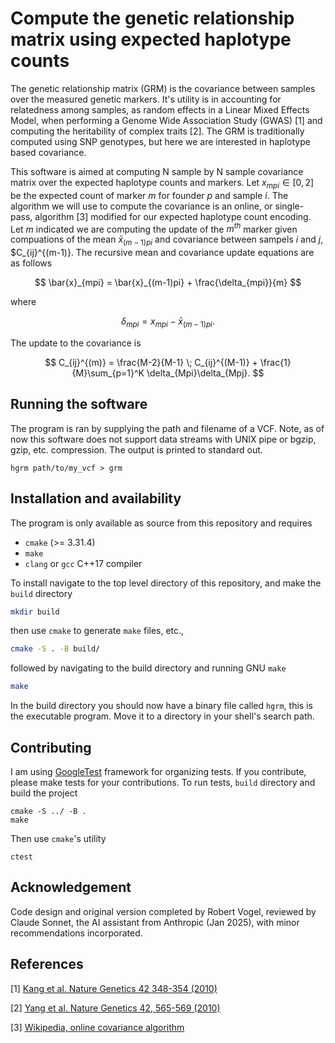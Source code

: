 # Compute the genetic relationship matrix using expected haplotype counts



The genetic relationship matrix (GRM) is the covariance between samples over
the measured genetic markers.  It's utility is in accounting for 
relatedness among samples, as random effects in a Linear Mixed Effects
Model, when performing a Genome Wide Association Study (GWAS) [1] and computing
the heritability of complex traits [2].  The GRM is traditionally computed using
SNP genotypes, but here we are interested in haplotype based covariance.

This software is aimed at computing N sample by N sample covariance 
matrix over the expected haplotype counts and markers.  Let
$x_{mpi}\in[0,2]$ be the expected count of marker $m$ for 
founder $p$ and sample $i$.  The algorithm we will use to compute the
covariance is an online, or single-pass,
algorithm [3] modified for our expected haplotype count encoding.  Let 
$m$ indicated we are computing the update of the $m^{th}$ marker given
compuations of the mean $\bar{x}_{(m-1)pi}$ and covariance between 
sampels $i$ and $j$, $C_{ij}^{(m-1)}.  The recursive mean and covariance update
equations are as follows

$$
\bar{x}_{mpi} = \bar{x}_{(m-1)pi} + \frac{\delta_{mpi}}{m}
$$

where

$$
\delta_{mpi} = x_{mpi} - \bar{x}_{(m-1)pi}.
$$

The update to the covariance is

$$
C_{ij}^{(m)} = \frac{M-2}{M-1} \; C_{ij}^{(M-1)} 
    + \frac{1}{M}\sum_{p=1}^K \delta_{Mpi}\delta_{Mpj}.
$$


## Running the software

The program is ran by supplying the path and filename of a VCF.  Note, as 
of now this software does not support data streams with UNIX pipe or
bgzip, gzip, etc. compression.  The output is printed to standard out.

```
hgrm path/to/my_vcf > grm
```


## Installation and availability

The program is only available as source from this repository and requires

* `cmake` (>= 3.31.4)
* `make` 
* `clang` or `gcc` C++17 compiler

To install navigate to the top level directory of this repository,
and make the `build` directory
```bash
mkdir build
```
then use `cmake` to generate `make` files, etc.,
```bash
cmake -S . -B build/
```
followed by navigating to the build directory and running GNU `make`
```bash
make
```
In the build directory you should now have a binary file called `hgrm`,
this is the executable program.  Move it to a directory in your
shell's search path.


## Contributing

I am using [GoogleTest](https://google.github.io/googletest/) framework
for organizing tests.  If you contribute, please make tests for your
contributions.  To run tests, `build` directory and build the project
```
cmake -S ../ -B .
make
```
Then use `cmake`'s utility
```
ctest
```

## Acknowledgement

Code design and original version completed by Robert Vogel,
reviewed by Claude Sonnet, the AI assistant from Anthropic
(Jan 2025), with minor recommendations incorporated.

## References

[1] [Kang et al. Nature Genetics 42 348-354 (2010)](https://www.nature.com/articles/ng.548)

[2] [Yang et al. Nature Genetics 42, 565-569 (2010)](https://www.nature.com/articles/ng.608)

[3] [Wikipedia, online covariance algorithm](https://en.wikipedia.org/wiki/Algorithms_for_calculating_variance#Online)
